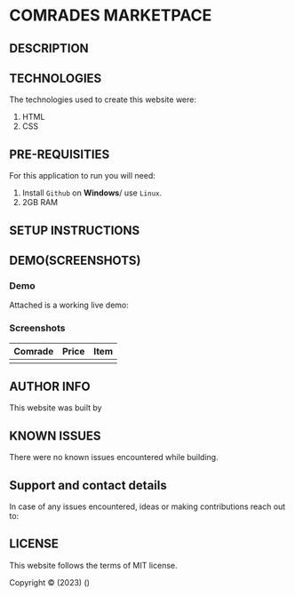 # COMRADES MARKETPACE

## DESCRIPTION

## TECHNOLOGIES

The technologies used to create this website were:

1. HTML
2. CSS

## PRE-REQUISITIES

For this application to run you will need:

1. Install `Github` on **Windows**/ use `Linux`.
2. 2GB RAM

## SETUP INSTRUCTIONS

## DEMO(SCREENSHOTS)

### Demo
Attached is a working live demo: 

### Screenshots
| Comrade | Price | Item |
|---------|-------|------|
|![]()|![]()|![]()|

## AUTHOR INFO

This website was built by []()

## KNOWN ISSUES

There were no known issues encountered while building.

## Support and contact details

In case of any issues encountered, ideas or making contributions reach out to:

[]()

## LICENSE

This website follows the terms of MIT license.

Copyright &copy; (2023) ()


